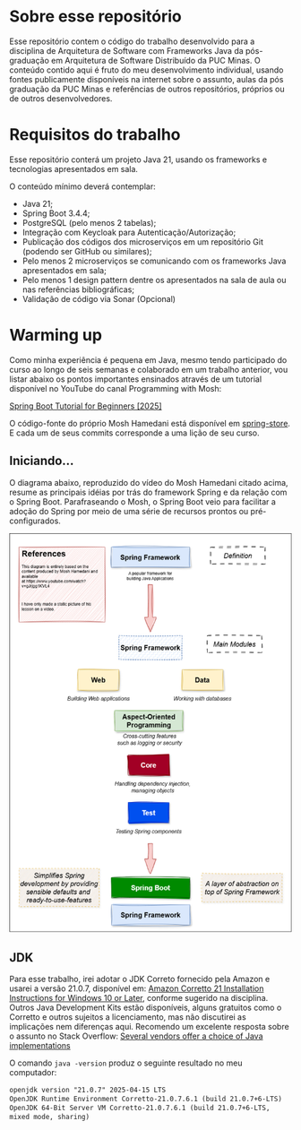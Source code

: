 # Sobre esse repositório

Esse repositório contem o código do trabalho desenvolvido para a disciplina de Arquitetura de Software com Frameworks Java da pós-graduação em Arquitetura de Software Distribuído da PUC Minas. O conteúdo contido aqui é fruto do meu desenvolvimento individual, usando fontes publicamente disponíveis na internet sobre o assunto, aulas da pós graduação da PUC Minas e referências de outros repositórios, próprios ou de outros desenvolvedores.

# Requisitos do trabalho

Esse repositório conterá um projeto Java 21, usando os frameworks e tecnologias apresentados em sala.

O conteúdo mínimo deverá contemplar:

- Java 21;
- Spring Boot 3.4.4;
- PostgreSQL (pelo menos 2 tabelas);
- Integração com Keycloak para Autenticação/Autorização;
- Publicação dos códigos dos microserviços em um repositório Git (podendo ser GitHub ou similares);
- Pelo menos 2 microserviços se comunicando com os frameworks Java apresentados em sala;
- Pelo menos 1 design pattern dentre os apresentados na sala de aula ou nas referências bibliográficas;
- Validação de código via Sonar (Opcional)

# Warming up

Como minha experiência é pequena em Java, mesmo tendo participado do curso ao longo de seis semanas e colaborado em um trabalho anterior, vou listar abaixo os pontos importantes ensinados através de um tutorial disponível no YouTube do canal Programming with Mosh:

[Spring Boot Tutorial for Beginners [2025]](https://www.youtube.com/watch?v=gJrjgg1KVL4)

O código-fonte do próprio Mosh Hamedani está disponível em [spring-store](https://github.com/mosh-hamedani/spring-store). E cada um de seus commits corresponde a uma lição de seu curso.

## Iniciando...

O diagrama abaixo, reproduzido do vídeo do Mosh Hamedani citado acima, resume as principais idéias por trás do framework Spring e da relação com o Spring Boot. Parafraseando o Mosh, o Spring Boot veio para facilitar a adoção do Spring por meio de uma série de recursos prontos ou pré-configurados.

![Spring e Spring Boot](spring-and-spring-boot.png)

## JDK

Para esse trabalho, irei adotar o JDK Correto fornecido pela Amazon e usarei a versão 21.0.7, disponível em: [Amazon Corretto 21 Installation Instructions for Windows 10 or Later](https://docs.aws.amazon.com/corretto/latest/corretto-21-ug/windows-install.html), conforme sugerido na disciplina. Outros Java Development Kits estão disponíveis, alguns gratuitos como o Corretto e outros sujeitos a licenciamento, mas não discutirei as implicações nem diferenças aqui. Recomendo um excelente resposta sobre o assunto no Stack Overflow: [Several vendors offer a choice of Java implementations](https://stackoverflow.com/questions/58250782/which-free-version-of-java-can-i-use-for-production-environments-and-or-commerci/58260110#58260110)

O comando `java -version` produz o seguinte resultado no meu computador:

```shell
openjdk version "21.0.7" 2025-04-15 LTS
OpenJDK Runtime Environment Corretto-21.0.7.6.1 (build 21.0.7+6-LTS)
OpenJDK 64-Bit Server VM Corretto-21.0.7.6.1 (build 21.0.7+6-LTS, mixed mode, sharing)
```